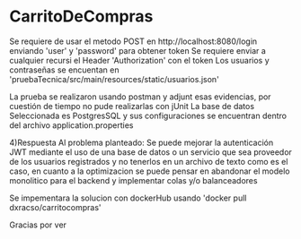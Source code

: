 # CarritoDeCompras
Se requiere de usar el metodo POST en http://localhost:8080/login enviando 'user' y 'password' para obtener token
Se requiere enviar a cualquier recursi el Header 'Authorization' con el token
Los usuarios y contraseñas se encuentan en 'pruebaTecnica/src/main/resources/static/usuarios.json'

La prueba se realizaron usando postman y adjunt esas evidencias, por cuestión de tiempo no pude realizarlas con jUnit
La base de datos Seleccionada es PostgresSQL y sus configuraciones se encuentran dentro del archivo application.properties


4)Respuesta Al problema planteado: Se puede mejorar la autenticación JWT mediante el uso de una base de datos o un servicio que sea proveedor de los usuarios registrados y no tenerlos en un archivo de texto como es el caso, en cuanto a la optimizacion se puede pensar en abandonar el modelo monolitico para el backend y implementar colas y/o balanceadores

Se impementara la solucion con dockerHub usando 'docker pull dxracso/carritocompras' 

Gracias por ver
